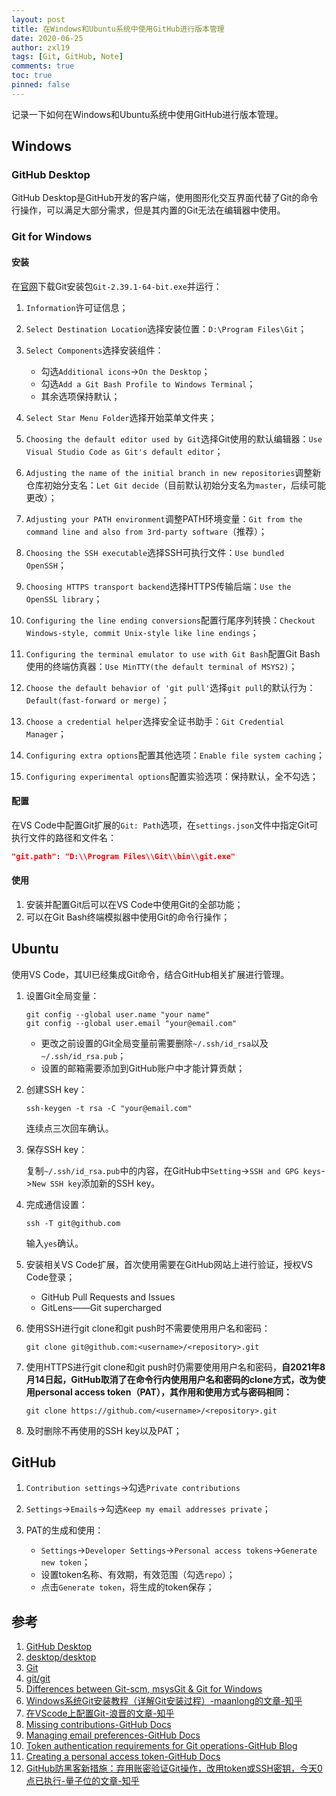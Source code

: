 ```yaml
---
layout: post
title: 在Windows和Ubuntu系统中使用GitHub进行版本管理
date: 2020-06-25
author: zxl19
tags: [Git, GitHub, Note]
comments: true
toc: true
pinned: false
---
```


记录一下如何在Windows和Ubuntu系统中使用GitHub进行版本管理。

<!-- more -->

## Windows

### GitHub Desktop

GitHub Desktop是GitHub开发的客户端，使用图形化交互界面代替了Git的命令行操作，可以满足大部分需求，但是其内置的Git无法在编辑器中使用。

### Git for Windows

#### 安装

在[官网](https://git-scm.com/download/win)下载Git安装包`Git-2.39.1-64-bit.exe`并运行：

1. `Information`许可证信息；
2. `Select Destination Location`选择安装位置：`D:\Program Files\Git`；
3. `Select Components`选择安装组件：

    - 勾选`Additional icons`->`On the Desktop`；
    - 勾选`Add a Git Bash Profile to Windows Terminal`；
    - 其余选项保持默认；

4. `Select Star Menu Folder`选择开始菜单文件夹；
5. `Choosing the default editor used by Git`选择Git使用的默认编辑器：`Use Visual Studio Code as Git's default editor`；
6. `Adjusting the name of the initial branch in new repositories`调整新仓库初始分支名：`Let Git decide`（目前默认初始分支名为`master`，后续可能更改）；
7. `Adjusting your PATH environment`调整PATH环境变量：`Git from the command line and also from 3rd-party software`（推荐）；
8. `Choosing the SSH executable`选择SSH可执行文件：`Use bundled OpenSSH`；
9. `Choosing HTTPS transport backend`选择HTTPS传输后端：`Use the OpenSSL library`；
10. `Configuring the line ending conversions`配置行尾序列转换：`Checkout Windows-style, commit Unix-style like line endings`；
11. `Configuring the terminal emulator to use with Git Bash`配置Git Bash使用的终端仿真器：`Use MinTTY(the default terminal of MSYS2)`；
12. `Choose the default behavior of 'git pull'`选择`git pull`的默认行为：`Default(fast-forward or merge)`；
13. `Choose a credential helper`选择安全证书助手：`Git Credential Manager`；
14. `Configuring extra options`配置其他选项：`Enable file system caching`；
15. `Configuring experimental options`配置实验选项：保持默认，全不勾选；

#### 配置

在VS Code中配置Git扩展的`Git: Path`选项，在`settings.json`文件中指定Git可执行文件的路径和文件名：

```json
"git.path": "D:\\Program Files\\Git\\bin\\git.exe"
```

#### 使用

1. 安装并配置Git后可以在VS Code中使用Git的全部功能；
2. 可以在Git Bash终端模拟器中使用Git的命令行操作；

## Ubuntu

使用VS Code，其UI已经集成Git命令，结合GitHub相关扩展进行管理。

1. 设置Git全局变量：

    ```shell
    git config --global user.name "your name"
    git config --global user.email "your@email.com"
    ```

    - 更改之前设置的Git全局变量前需要删除`~/.ssh/id_rsa`以及`~/.ssh/id_rsa.pub`；
    - 设置的邮箱需要添加到GitHub账户中才能计算贡献；

2. 创建SSH key：

    ```shell
    ssh-keygen -t rsa -C "your@email.com"
    ```

    连续点三次回车确认。

3. 保存SSH key：

    复制`~/.ssh/id_rsa.pub`中的内容，在GitHub中`Setting`->`SSH and GPG keys`->`New SSH key`添加新的SSH key。

4. 完成通信设置：

    ```shell
    ssh -T git@github.com
    ```

    输入`yes`确认。

5. 安装相关VS Code扩展，首次使用需要在GitHub网站上进行验证，授权VS Code登录；

    - GitHub Pull Requests and Issues
    - GitLens——Git supercharged

6. 使用SSH进行git clone和git push时不需要使用用户名和密码：

    ```shell
    git clone git@github.com:<username>/<repository>.git
    ```

7. 使用HTTPS进行git clone和git push时仍需要使用用户名和密码，**自2021年8月14日起，GitHub取消了在命令行内使用用户名和密码的clone方式，改为使用personal access token（PAT），其作用和使用方式与密码相同：**

    ```shell
    git clone https://github.com/<username>/<repository>.git
    ```

8. 及时删除不再使用的SSH key以及PAT；

## GitHub

1. `Contribution settings`->勾选`Private contributions`
2. `Settings`->`Emails`->勾选`Keep my email addresses private`；
3. PAT的生成和使用：

    - `Settings`->`Developer Settings`->`Personal access tokens`->`Generate new token`；
    - 设置token名称、有效期，有效范围（勾选`repo`）；
    - 点击`Generate token`，将生成的token保存；

## 参考

1. [GitHub Desktop](https://desktop.github.com)
2. [desktop/desktop](https://github.com/desktop/desktop)
3. [Git](https://git-scm.com)
4. [git/git](https://github.com/git/git)
5. [Differences between Git-scm, msysGit & Git for Windows](https://cloudaffaire.com/faq/differences-between-git-scm-msysgit-git-for-windows/)
6. [Windows系统Git安装教程（详解Git安装过程）-maanlong的文章-知乎](https://zhuanlan.zhihu.com/p/242540359)
7. [在VScode上配置Git-浪晋的文章-知乎](https://zhuanlan.zhihu.com/p/31417255)
8. [Missing contributions-GitHub Docs](https://docs.github.com/en/account-and-profile/setting-up-and-managing-your-github-profile/managing-contribution-settings-on-your-profile/why-are-my-contributions-not-showing-up-on-my-profile)
9. [Managing email preferences-GitHub Docs](https://docs.github.com/en/account-and-profile/setting-up-and-managing-your-personal-account-on-github/managing-email-preferences)
10. [Token authentication requirements for Git operations-GitHub Blog](https://github.blog/2020-12-15-token-authentication-requirements-for-git-operations/)
11. [Creating a personal access token-GitHub Docs](https://docs.github.com/en/authentication/keeping-your-account-and-data-secure/creating-a-personal-access-token)
12. [GitHub防黑客新措施：弃用账密验证Git操作，改用token或SSH密钥，今天0点已执行-量子位的文章-知乎](https://zhuanlan.zhihu.com/p/399759963)
